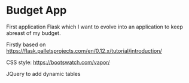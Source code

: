 # Budget App
First application Flask which I want to evolve into an application to keep abreast of my budget.

Firstly based on https://flask.palletsprojects.com/en/0.12.x/tutorial/introduction/

CSS style: https://bootswatch.com/vapor/

JQuery to add dynamic tables